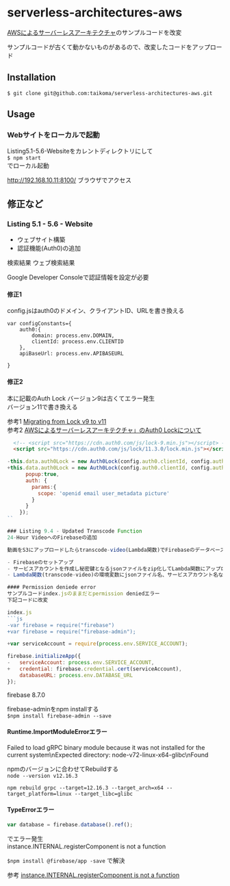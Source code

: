 # serverless-architectures-aws


[AWSによるサーバーレスアーキテクチャ](https://www.shoeisha.co.jp/book/detail/9784798155166)のサンプルコードを改変

サンプルコードが古くて動かないものがあるので、改変したコードをアップロード

## Installation
`$ git clone git@github.com:taikoma/serverless-architectures-aws.git`

## Usage
### Webサイトをローカルで起動
Listing5.1-5.6-Websiteをカレントディレクトリにして  
`$ npm start`  
でローカル起動

http://192.168.10.11:8100/
ブラウザでアクセス


## 修正など

### Listing 5.1 - 5.6 - Website
- ウェブサイト構築  
- 認証機能(Auth0)の追加

検索結果
ウェブ検索結果

Google Developer Consoleで認証情報を設定が必要  


#### 修正1
config.jsはauth0のドメイン、クライアントID、URLを書き換える
```Js
var configConstants={
    auth0:{
        domain: process.env.DOMAIN,
        clientId: process.env.CLIENTID
    },
    apiBaseUrl: process.env.APIBASEURL

}
```

#### 修正2
本に記載のAuth Lock バージョン9は古くてエラー発生  
バージョン11で書き換える

参考1 [Migrating from Lock v9 to v11](https://auth0.com/docs/libraries/lock/v11/migration-v9-v11#using-lock-in-spas-with-redirect-mode)  
参考2 [AWSによるサーバーレスアーキテクチャ」のAuth0 Lockについて](https://qiita.com/yohachi/items/4d83da043a55649ab7e7)

```html
  <!-- <script src="https://cdn.auth0.com/js/lock-9.min.js"></script> -->
  <script src="https://cdn.auth0.com/js/lock/11.3.0/lock.min.js"></script>
```

```js
-this.data.auth0Lock = new Auth0Lock(config.auth0.clientId, config.auth0.domain);//for ver 9
+this.data.auth0Lock = new Auth0Lock(config.auth0.clientId, config.auth0.domain,{//for ver 11
      popup:true,
      auth: {
        params:{
          scope: 'openid email user_metadata picture'
        }
      }      
    });
``

### Listing 9.4 - Updated Transcode Function
24-Hour VideoへのFirebaseの追加

動画をS3にアップロードしたらtranscode-video(Lambda関数)でFirebaseのデータベース情報を更新する

- Firebaseのセットアップ
- サービスアカウントを作成し秘密鍵となるjsonファイルをzip化してLambda関数にアップロード
- Lambda関数(transcode-video)の環境変数にjsonファイル名、サービスアカウント名などを設定

#### Permission deniede error
サンプルコードindex.jsのままだとpermission deniedエラー
下記コードに改変

index.js
```js 
-var firebase = require("firebase")
+var firebase = require("firebase-admin");
```

```js
+var serviceAccount = require(process.env.SERVICE_ACCOUNT);

firebase.initializeApp({
-   serviceAccount: process.env.SERVICE_ACCOUNT,
+   credential: firebase.credential.cert(serviceAccount),
    databaseURL: process.env.DATABASE_URL
});
```
firebase 8.7.0  

firebase-adminをnpm installする  
`$npm install firebase-admin --save`

#### Runtime.ImportModuleErrorエラー
Failed to load gRPC binary module because it was not installed for the current system\nExpected directory: node-v72-linux-x64-glibc\nFound

npmのバージョンに合わせてRebuildする  
`node --version
v12.16.3`

`npm rebuild grpc --target=12.16.3 --target_arch=x64 --target_platform=linux --target_libc=glibc`

#### TypeErrorエラー
```js
var database = firebase.database().ref();
```
でエラー発生  
instance.INTERNAL.registerComponent is not a function  

`$npm install @firebase/app -save`
で解決  

参考
[instance.INTERNAL.registerComponent is not a function](https://stackoverflow.com/questions/59275670/cloud-function-deployment-typeerror-instance-internal-registercomponent-is-no)








